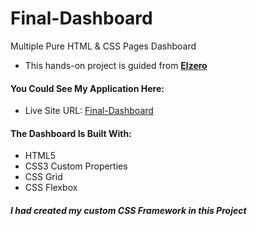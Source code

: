 # Final-Dashboard
Multiple Pure HTML &amp; CSS Pages Dashboard
- This hands-on project is guided from **[Elzero](elzero.org)**

#### You Could See My Application Here:  
- Live Site URL: [Final-Dashboard](https://mostafafinal.github.io/Final-Dashboard/)

#### The Dashboard Is Built With:
- HTML5
- CSS3 Custom Properties
- CSS Grid
- CSS Flexbox

##### I had created my custom CSS Framework in this Project

